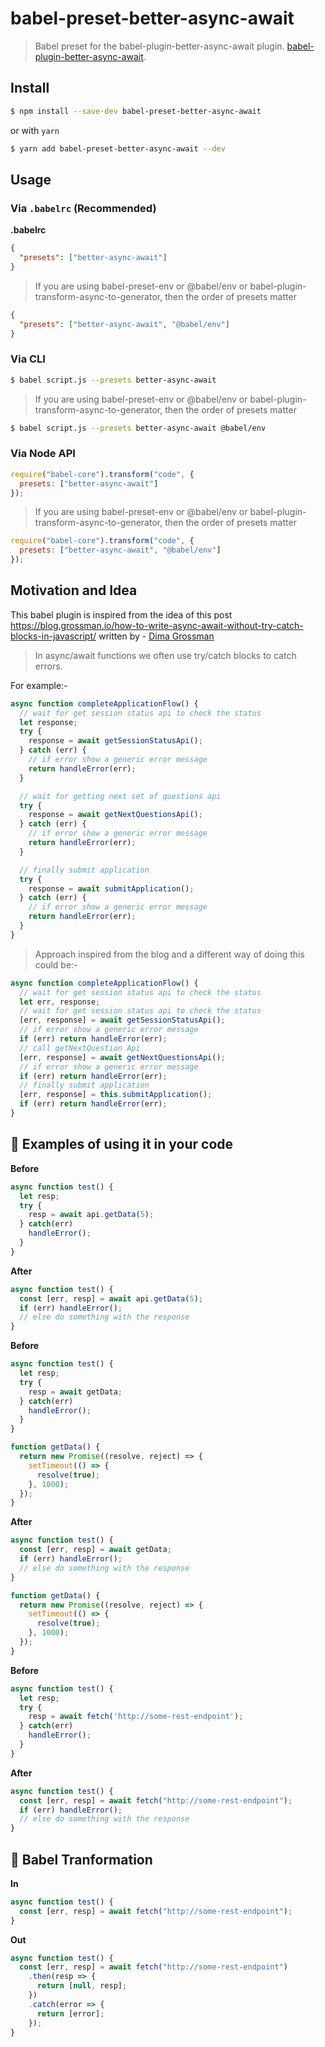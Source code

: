 # babel-preset-better-async-await

> Babel preset for the babel-plugin-better-async-await plugin.
> [babel-plugin-better-async-await](https://github.com/vivek12345/babel-plugin-better-async-await).

## Install

```sh
$ npm install --save-dev babel-preset-better-async-await
```

or with `yarn`

```sh
$ yarn add babel-preset-better-async-await --dev
```

## Usage

### Via `.babelrc` (Recommended)

**.babelrc**

```json
{
  "presets": ["better-async-await"]
}
```

> If you are using babel-preset-env or @babel/env or babel-plugin-transform-async-to-generator, then the order of presets matter

```json
{
  "presets": ["better-async-await", "@babel/env"]
}
```

### Via CLI

```sh
$ babel script.js --presets better-async-await
```

> If you are using babel-preset-env or @babel/env or babel-plugin-transform-async-to-generator, then the order of presets matter

```sh
$ babel script.js --presets better-async-await @babel/env
```

### Via Node API

```javascript
require("babel-core").transform("code", {
  presets: ["better-async-await"]
});
```

> If you are using babel-preset-env or @babel/env or babel-plugin-transform-async-to-generator, then the order of presets matter

```javascript
require("babel-core").transform("code", {
  presets: ["better-async-await", "@babel/env"]
});
```

## Motivation and Idea

This babel plugin is inspired from the idea of this post https://blog.grossman.io/how-to-write-async-await-without-try-catch-blocks-in-javascript/ written by - [Dima Grossman](https://twitter.com/dimagrossman)

> In async/await functions we often use try/catch blocks to catch errors.

For example:-

```javascript
async function completeApplicationFlow() {
  // wait for get session status api to check the status
  let response;
  try {
    response = await getSessionStatusApi();
  } catch (err) {
    // if error show a generic error message
    return handleError(err);
  }

  // wait for getting next set of questions api
  try {
    response = await getNextQuestionsApi();
  } catch (err) {
    // if error show a generic error message
    return handleError(err);
  }

  // finally submit application
  try {
    response = await submitApplication();
  } catch (err) {
    // if error show a generic error message
    return handleError(err);
  }
}
```

> Approach inspired from the blog and a different way of doing this could be:-

```javascript
async function completeApplicationFlow() {
  // wait for get session status api to check the status
  let err, response;
  // wait for get session status api to check the status
  [err, response] = await getSessionStatusApi();
  // if error show a generic error message
  if (err) return handleError(err);
  // call getNextQuestion Api
  [err, response] = await getNextQuestionsApi();
  // if error show a generic error message
  if (err) return handleError(err);
  // finally submit application
  [err, response] = this.submitApplication();
  if (err) return handleError(err);
}
```

## 📒 Examples of using it in your code

**Before**

```javascript
async function test() {
  let resp;
  try {
    resp = await api.getData(5);
  } catch(err)
    handleError();
  }
}
```

**After**

```javascript
async function test() {
  const [err, resp] = await api.getData(5);
  if (err) handleError();
  // else do something with the response
}
```

**Before**

```javascript
async function test() {
  let resp;
  try {
    resp = await getData;
  } catch(err)
    handleError();
  }
}

function getData() {
  return new Promise((resolve, reject) => {
    setTimeout(() => {
      resolve(true);
    }, 1000);
  });
}
```

**After**

```javascript
async function test() {
  const [err, resp] = await getData;
  if (err) handleError();
  // else do something with the response
}

function getData() {
  return new Promise((resolve, reject) => {
    setTimeout(() => {
      resolve(true);
    }, 1000);
  });
}
```

**Before**

```javascript
async function test() {
  let resp;
  try {
    resp = await fetch('http://some-rest-endpoint');
  } catch(err)
    handleError();
  }
}
```

**After**

```javascript
async function test() {
  const [err, resp] = await fetch("http://some-rest-endpoint");
  if (err) handleError();
  // else do something with the response
}
```

## 📒 Babel Tranformation

**In**

```javascript
async function test() {
  const [err, resp] = await fetch("http://some-rest-endpoint");
}
```

**Out**

```javascript
async function test() {
  const [err, resp] = await fetch("http://some-rest-endpoint")
    .then(resp => {
      return [null, resp];
    })
    .catch(error => {
      return [error];
    });
}
```

